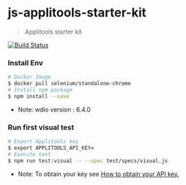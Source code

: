 # js-applitools-starter-kit
> Applitools starter kit

[![Build Status](https://travis-ci.com/jerseysu/js-applitools-starter-kit.svg?branch=master)](https://travis-ci.com/jerseysu/js-applitools-starter-kit)

### Install Env
```sh
# Docker Image
$ docker pull selenium/standalone-chrome
# Install npm package
$ npm install --save
```
* Note: wdio version : 6.4.0

### Run first visual test

```sh
# Export Applitools key
$ export APPLITOOLS_API_KEY=
# Execute test
$ npm run test:visual -- --spec test/specs/visual.js
```

* Note: To obtain your key see [How to obtain your API key.](https://applitools.com/docs/topics/overview/obtain-api-key.html)
